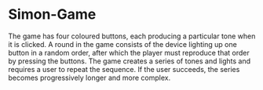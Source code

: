 # Simon-Game
The game has four coloured buttons, each producing a particular tone when it is clicked. A round in the game consists of the device lighting up one button in a random order, after which the player must reproduce that order by pressing the buttons. The game creates a series of tones and lights and requires a user to repeat the sequence. If the user succeeds, the series becomes progressively longer and more complex.

